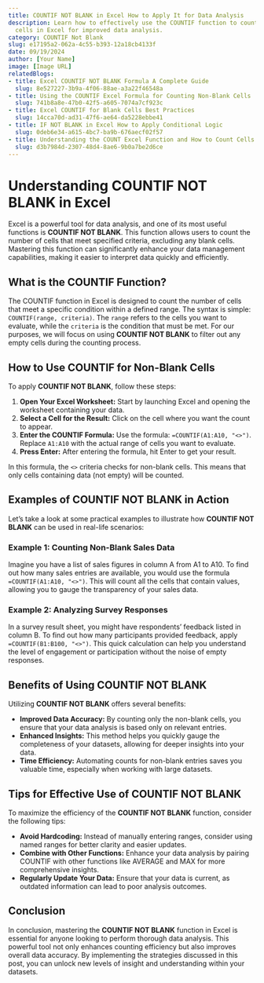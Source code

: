 ```yaml
---
title: COUNTIF NOT BLANK in Excel How to Apply It for Data Analysis
description: Learn how to effectively use the COUNTIF function to count non-blank
  cells in Excel for improved data analysis.
category: COUNTIF Not Blank
slug: e17195a2-062a-4c55-b393-12a18cb4133f
date: 09/19/2024
author: [Your Name]
image: [Image URL]
relatedBlogs:
- title: Excel COUNTIF NOT BLANK Formula A Complete Guide
  slug: 8e527227-3b9a-4f06-88ae-a3a22f46548a
- title: Using the COUNTIF Excel Formula for Counting Non-Blank Cells
  slug: 741b8a8e-47b0-42f5-a605-7074a7cf923c
- title: Excel COUNTIF for Blank Cells Best Practices
  slug: 14cca70d-ad31-47f6-ae64-da5228ebbe41
- title: IF NOT BLANK in Excel How to Apply Conditional Logic
  slug: 0deb6e34-a615-4bc7-ba9b-676aecf02f57
- title: Understanding the COUNT Excel Function and How to Count Cells in a Range
  slug: d3b7984d-2307-48d4-8ae6-9b0a7be2d6ce
---
```


# Understanding COUNTIF NOT BLANK in Excel

Excel is a powerful tool for data analysis, and one of its most useful functions is **COUNTIF NOT BLANK**. This function allows users to count the number of cells that meet specified criteria, excluding any blank cells. Mastering this function can significantly enhance your data management capabilities, making it easier to interpret data quickly and efficiently.

## What is the COUNTIF Function?

The COUNTIF function in Excel is designed to count the number of cells that meet a specific condition within a defined range. The syntax is simple: `COUNTIF(range, criteria)`. The `range` refers to the cells you want to evaluate, while the `criteria` is the condition that must be met. For our purposes, we will focus on using **COUNTIF NOT BLANK** to filter out any empty cells during the counting process.

## How to Use COUNTIF for Non-Blank Cells

To apply **COUNTIF NOT BLANK**, follow these steps:

1. **Open Your Excel Worksheet:** Start by launching Excel and opening the worksheet containing your data.
2. **Select a Cell for the Result:** Click on the cell where you want the count to appear.
3. **Enter the COUNTIF Formula:** Use the formula: `=COUNTIF(A1:A10, "<>")`. Replace `A1:A10` with the actual range of cells you want to evaluate.
4. **Press Enter:** After entering the formula, hit Enter to get your result.

In this formula, the `<>` criteria checks for non-blank cells. This means that only cells containing data (not empty) will be counted.

## Examples of COUNTIF NOT BLANK in Action

Let’s take a look at some practical examples to illustrate how **COUNTIF NOT BLANK** can be used in real-life scenarios:

### Example 1: Counting Non-Blank Sales Data

Imagine you have a list of sales figures in column A from A1 to A10. To find out how many sales entries are available, you would use the formula `=COUNTIF(A1:A10, "<>")`. This will count all the cells that contain values, allowing you to gauge the transparency of your sales data.

### Example 2: Analyzing Survey Responses

In a survey result sheet, you might have respondents’ feedback listed in column B. To find out how many participants provided feedback, apply `=COUNTIF(B1:B100, "<>")`. This quick calculation can help you understand the level of engagement or participation without the noise of empty responses.

## Benefits of Using COUNTIF NOT BLANK

Utilizing **COUNTIF NOT BLANK** offers several benefits:

- **Improved Data Accuracy:** By counting only the non-blank cells, you ensure that your data analysis is based only on relevant entries.
- **Enhanced Insights:** This method helps you quickly gauge the completeness of your datasets, allowing for deeper insights into your data.
- **Time Efficiency:** Automating counts for non-blank entries saves you valuable time, especially when working with large datasets.

## Tips for Effective Use of COUNTIF NOT BLANK

To maximize the efficiency of the **COUNTIF NOT BLANK** function, consider the following tips:

- **Avoid Hardcoding:** Instead of manually entering ranges, consider using named ranges for better clarity and easier updates.
- **Combine with Other Functions:** Enhance your data analysis by pairing COUNTIF with other functions like AVERAGE and MAX for more comprehensive insights.
- **Regularly Update Your Data:** Ensure that your data is current, as outdated information can lead to poor analysis outcomes.

## Conclusion

In conclusion, mastering the **COUNTIF NOT BLANK** function in Excel is essential for anyone looking to perform thorough data analysis. This powerful tool not only enhances counting efficiency but also improves overall data accuracy. By implementing the strategies discussed in this post, you can unlock new levels of insight and understanding within your datasets.